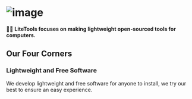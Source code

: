 # ![image](https://user-images.githubusercontent.com/53088136/151556610-ef152057-0e92-4c4b-851e-1313f269eb0e.png)

🙋‍♀️ **LiteTools focuses on making lightweight open-sourced tools for computers.**


## Our Four Corners

### Lightweight and Free Software
We develop lightweight and free software for anyone to install, we try our best to ensure an easy experience.


###

<!--

**Here are some ideas to get you started:**

🌈 Contribution guidelines - how can the community get involved?
👩‍💻 Useful resources - where can the community find your docs? Is there anything else the community should know?
🍿 Fun facts - what does your team eat for breakfast?
-->
